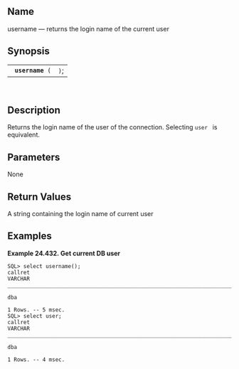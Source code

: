 <div>

<div>

</div>

<div>

## Name

username — returns the login name of the current user

</div>

<div>

## Synopsis

<div>

|                       |      |
|-----------------------|------|
| ` `**`username`**` (` | `)`; |

<div>

 

</div>

</div>

</div>

<div>

## Description

Returns the login name of the user of the connection. Selecting `user `
is equivalent.

</div>

<div>

## Parameters

None

</div>

<div>

## Return Values

A <span class="type">string </span> containing the login name of current
user

</div>

<div>

## Examples

<div>

**Example 24.432. Get current DB user**

<div>

``` screen
SQL> select username();
callret
VARCHAR
_______________________________________________________________________________

dba

1 Rows. -- 5 msec.
SQL> select user;
callret
VARCHAR
_______________________________________________________________________________

dba

1 Rows. -- 4 msec.
```

</div>

</div>

  

</div>

</div>
